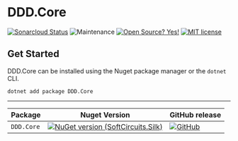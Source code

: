 # DDD.Core

[![Sonarcloud Status](https://sonarcloud.io/api/project_badges/measure?project=com.lapots.breed.judge:judge-rule-engine&metric=alert_status)](https://sonarcloud.io/dashboard?id=czucherato_DDD.Core) ![Maintenance](https://img.shields.io/maintenance/yes/2020) [![Open Source? Yes!](https://badgen.net/badge/Open%20Source%20%3F/Yes%21/blue?icon=github)](#) [![MIT license](https://img.shields.io/badge/License-MIT-blue.svg)](https://github.com/czucherato/DDD.Core/blob/master/LICENSE/)

## Get Started
DDD.Core can be installed using the Nuget package manager or the `dotnet` CLI.

```
dotnet add package DDD.Core
```
---

| Package |  Nuget Version | GitHub release |
| ------- | -------------- | --------------- |
| `DDD.Core` | [![NuGet version (SoftCircuits.Silk)](https://img.shields.io/nuget/v/DDD.Core)](https://www.nuget.org/packages/DDD.Core/) | [![GitHub](https://img.shields.io/github/v/release/czucherato/DDD.Core)](https://github.com/czucherato/DDD.Core/releases) |
